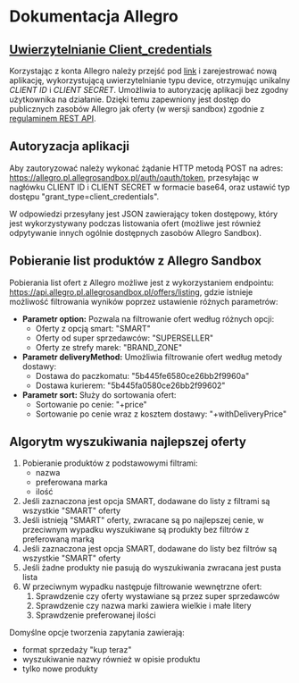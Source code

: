 # Dokumentacja Allegro

## [Uwierzytelnianie Client_credentials](https://developer.allegro.pl/tutorials/uwierzytelnianie-i-autoryzacja-zlq9e75GdIR#clientcredentials-flow)

Korzystając z konta Allegro należy przejść pod [link](https://apps.developer.allegro.pl.allegrosandbox.pl/) i zarejestrować nową aplikację, wykorzystującą uwierzytelnianie typu device, otrzymując unikalny *CLIENT ID* i *CLIENT SECRET*. Umożliwia to autoryzację aplikacji bez zgodny użytkownika na działanie. Dzięki temu zapewniony jest dostęp do publicznych zasobów Allegro jak oferty (w wersji sandbox) zgodnie z [regulaminem REST API](https://allegro.pl/dla-sprzedajacych/1-czerwca-2021-w-api-allegro-ograniczymy-dostep-do-publicznych-danych-o-sprzedazy-innych-uzytkownikow-i-zmienimy-forme-ich-udostepniania-O3BlgZVdwCa).

## Autoryzacja aplikacji

Aby zautoryzować należy wykonać żądanie HTTP metodą POST na adres: https://allegro.pl.allegrosandbox.pl/auth/oauth/token, przesyłając w nagłówku CLIENT ID i CLIENT SECRET w formacie base64, oraz ustawić typ dostępu "grant_type=client_credentials".

W odpowiedzi przesyłany jest JSON zawierający token dostępowy, który jest wykorzystywany podczas listowania ofert (możliwe jest również odpytywanie innych ogólnie dostępnych zasobów Allegro Sandbox).

## Pobieranie list produktów z Allegro Sandbox

Pobierania list ofert z Allegro możliwe jest z wykorzystaniem endpointu: https://api.allegro.pl.allegrosandbox.pl/offers/listing, gdzie istnieje możliwość filtrowania wyników poprzez ustawienie różnych parametrów:

- **Parametr option:** Pozwala na filtrowanie ofert według różnych opcji:
  - Oferty z opcją smart: "SMART"
  - Oferty od super sprzedawców: "SUPERSELLER"
  - Oferty ze strefy marek: "BRAND_ZONE"
- **Parametr deliveryMethod:** Umożliwia filtrowanie ofert według metody dostawy:
  - Dostawa do paczkomatu: "5b445fe6580ce26bb2f9960a"
  - Dostawa kurierem: "5b445fa0580ce26bb2f99602"
- **Parametr sort:** Służy do sortowania ofert:
  - Sortowanie po cenie: "+price"
  - Sortowanie po cenie wraz z kosztem dostawy: "+withDeliveryPrice"

## Algorytm wyszukiwania najlepszej oferty

1. Pobieranie produktów z podstawowymi filtrami:
   - nazwa
   - preferowana marka
   - ilość
2. Jeśli zaznaczona jest opcja SMART, dodawane do listy z filtrami są wszystkie "SMART" oferty
3. Jeśli istnieją "SMART" oferty, zwracane są po najlepszej cenie, w przeciwnym wypadku wyszukiwane są produkty bez filtrów z preferowaną marką
4. Jeśli zaznaczona jest opcja SMART, dodawane do listy bez filtrów są wszystkie "SMART" oferty
5. Jeśli żadne produkty nie pasują do wyszukiwania zwracana jest pusta lista
6. W przeciwnym wypadku następuje filtrowanie wewnętrzne ofert:
   1. Sprawdzenie czy oferty wystawiane są przez super sprzedawców
   2. Sprawdzenie czy nazwa marki zawiera wielkie i małe litery
   3. Sprawdzenie preferowanej ilości

Domyślne opcje tworzenia zapytania zawierają:

- format sprzedaży "kup teraz"
- wyszukiwanie nazwy również w opisie produktu
- tylko nowe produkty